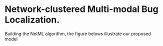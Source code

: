 # Network-clustered Multi-modal Bug Localization.
Building the NetML algorithm, the figure belows illustrate our proposed model 
